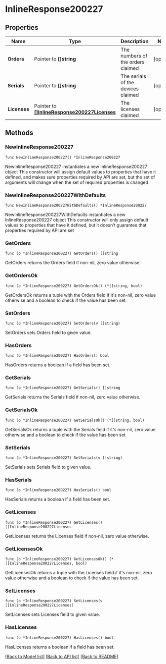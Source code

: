 # InlineResponse200227

## Properties

Name | Type | Description | Notes
------------ | ------------- | ------------- | -------------
**Orders** | Pointer to **[]string** | The numbers of the orders claimed | [optional] 
**Serials** | Pointer to **[]string** | The serials of the devices claimed | [optional] 
**Licenses** | Pointer to [**[]InlineResponse200227Licenses**](InlineResponse200227Licenses.md) | The licenses claimed | [optional] 

## Methods

### NewInlineResponse200227

`func NewInlineResponse200227() *InlineResponse200227`

NewInlineResponse200227 instantiates a new InlineResponse200227 object
This constructor will assign default values to properties that have it defined,
and makes sure properties required by API are set, but the set of arguments
will change when the set of required properties is changed

### NewInlineResponse200227WithDefaults

`func NewInlineResponse200227WithDefaults() *InlineResponse200227`

NewInlineResponse200227WithDefaults instantiates a new InlineResponse200227 object
This constructor will only assign default values to properties that have it defined,
but it doesn't guarantee that properties required by API are set

### GetOrders

`func (o *InlineResponse200227) GetOrders() []string`

GetOrders returns the Orders field if non-nil, zero value otherwise.

### GetOrdersOk

`func (o *InlineResponse200227) GetOrdersOk() (*[]string, bool)`

GetOrdersOk returns a tuple with the Orders field if it's non-nil, zero value otherwise
and a boolean to check if the value has been set.

### SetOrders

`func (o *InlineResponse200227) SetOrders(v []string)`

SetOrders sets Orders field to given value.

### HasOrders

`func (o *InlineResponse200227) HasOrders() bool`

HasOrders returns a boolean if a field has been set.

### GetSerials

`func (o *InlineResponse200227) GetSerials() []string`

GetSerials returns the Serials field if non-nil, zero value otherwise.

### GetSerialsOk

`func (o *InlineResponse200227) GetSerialsOk() (*[]string, bool)`

GetSerialsOk returns a tuple with the Serials field if it's non-nil, zero value otherwise
and a boolean to check if the value has been set.

### SetSerials

`func (o *InlineResponse200227) SetSerials(v []string)`

SetSerials sets Serials field to given value.

### HasSerials

`func (o *InlineResponse200227) HasSerials() bool`

HasSerials returns a boolean if a field has been set.

### GetLicenses

`func (o *InlineResponse200227) GetLicenses() []InlineResponse200227Licenses`

GetLicenses returns the Licenses field if non-nil, zero value otherwise.

### GetLicensesOk

`func (o *InlineResponse200227) GetLicensesOk() (*[]InlineResponse200227Licenses, bool)`

GetLicensesOk returns a tuple with the Licenses field if it's non-nil, zero value otherwise
and a boolean to check if the value has been set.

### SetLicenses

`func (o *InlineResponse200227) SetLicenses(v []InlineResponse200227Licenses)`

SetLicenses sets Licenses field to given value.

### HasLicenses

`func (o *InlineResponse200227) HasLicenses() bool`

HasLicenses returns a boolean if a field has been set.


[[Back to Model list]](../README.md#documentation-for-models) [[Back to API list]](../README.md#documentation-for-api-endpoints) [[Back to README]](../README.md)


